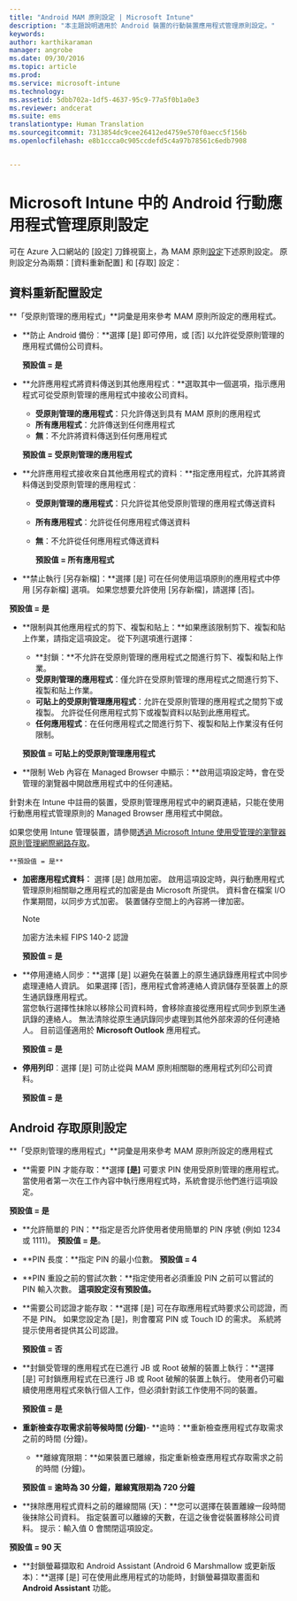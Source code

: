 ```yaml
---
title: "Android MAM 原則設定 | Microsoft Intune"
description: "本主題說明適用於 Android 裝置的行動裝置應用程式管理原則設定。"
keywords: 
author: karthikaraman
manager: angrobe
ms.date: 09/30/2016
ms.topic: article
ms.prod: 
ms.service: microsoft-intune
ms.technology: 
ms.assetid: 5dbb702a-1df5-4637-95c9-77a5f0b1a0e3
ms.reviewer: andcerat
ms.suite: ems
translationtype: Human Translation
ms.sourcegitcommit: 7313854dc9cee26412ed4759e570f0aecc5f156b
ms.openlocfilehash: e8b1ccca0c905ccdefd5c4a97b78561c6edb7908


---
```


# Microsoft Intune 中的 Android 行動應用程式管理原則設定
可在 Azure 入口網站的 [設定] 刀鋒視窗上，為 MAM 原則[設定](create-and-deploy-mobile-app-management-policies-with-microsoft-intune.md)下述原則設定。
原則設定分為兩類：[資料重新配置] 和 [存取] 設定：

##  資料重新配置設定
**「受原則管理的應用程式」**詞彙是用來參考 MAM 原則所設定的應用程式。
- **防止 Android 備份︰**選擇 [是] 即可停用，或 [否] 以允許從受原則管理的應用程式備份公司資料。

  **預設值 = 是**
- **允許應用程式將資料傳送到其他應用程式︰**選取其中一個選項，指示應用程式可從受原則管理的應用程式中接收公司資料。
  -   **受原則管理的應用程式**：只允許傳送到具有 MAM 原則的應用程式
  -   **所有應用程式**：允許傳送到任何應用程式
  -   **無**：不允許將資料傳送到任何應用程式

  **預設值 = 受原則管理的應用程式**
- **允許應用程式接收來自其他應用程式的資料︰**指定應用程式，允許其將資料傳送到受原則管理的應用程式︰
  -   **受原則管理的應用程式**：只允許從其他受原則管理的應用程式傳送資料
  -   **所有應用程式**：允許從任何應用程式傳送資料
  -   **無**：不允許從任何應用程式傳送資料

      **預設值 = 所有應用程式**

-   **禁止執行 [另存新檔]：**選擇 [是] 可在任何使用這項原則的應用程式中停用 [另存新檔] 選項。 如果您想要允許使用 [另存新檔]，請選擇 [否]。

  **預設值 = 是**
- **限制與其他應用程式的剪下、複製和貼上：**如果應該限制剪下、複製和貼上作業，請指定這項設定。 從下列選項進行選擇：
  -   **封鎖：**不允許在受原則管理的應用程式之間進行剪下、複製和貼上作業。
  -   **受原則管理的應用程式**：僅允許在受原則管理的應用程式之間進行剪下、複製和貼上作業。
  -   **可貼上的受原則管理應用程式**：允許在受原則管理的應用程式之間剪下或複製。 允許從任何應用程式剪下或複製資料以貼到此應用程式。
  -   **任何應用程式**：在任何應用程式之間進行剪下、複製和貼上作業沒有任何限制。

    **預設值 = 可貼上的受原則管理應用程式**
-   **限制 Web 內容在 Managed Browser 中顯示：**啟用這項設定時，會在受管理的瀏覽器中開啟應用程式中的任何連結。

  針對未在 Intune 中註冊的裝置，受原則管理應用程式中的網頁連結，只能在使用行動應用程式管理原則的 Managed Browser 應用程式中開啟。

  如果您使用 Intune 管理裝置，請參閱[透過 Microsoft Intune 使用受管理的瀏覽器原則管理網際網路存取](manage-internet-access-using-managed-browser-policies.md)。

    **預設值 = 是**
- **加密應用程式資料︰** 選擇 [是] 啟用加密。 啟用這項設定時，與行動應用程式管理原則相關聯之應用程式的加密是由 Microsoft 所提供。 資料會在檔案 I/O 作業期間，以同步方式加密。 裝置儲存空間上的內容將一律加密。
  >[!NOTE]
  >加密方法未經 FIPS 140-2 認證

  **預設值 = 是**

- **停用連絡人同步：**選擇 [是] 以避免在裝置上的原生通訊錄應用程式中同步處理連絡人資訊。 如果選擇 [否]，應用程式會將連絡人資訊儲存至裝置上的原生通訊錄應用程式。<br/>當您執行選擇性抹除以移除公司資料時，會移除直接從應用程式同步到原生通訊錄的連絡人。 無法清除從原生通訊錄同步處理到其他外部來源的任何連絡人。 目前這僅適用於 **Microsoft Outlook** 應用程式。

  **預設值 = 是**
- **停用列印**︰選擇 [是] 可防止從與 MAM 原則相關聯的應用程式列印公司資料。

  **預設值 = 是**

##  Android 存取原則設定
**「受原則管理的應用程式」**詞彙是用來參考 MAM 原則所設定的應用程式

- **需要 PIN 才能存取：**選擇 **[是]** 可要求 PIN 使用受原則管理的應用程式。 當使用者第一次在工作內容中執行應用程式時，系統會提示他們進行這項設定。

 **預設值 = 是**

 -  **允許簡單的 PIN：**指定是否允許使用者使用簡單的 PIN 序號 (例如 1234 或 1111)。 **預設值 = 是**。
 - **PIN 長度：**指定 PIN 的最小位數。 **預設值 = 4**
 - **PIN 重設之前的嘗試次數：**指定使用者必須重設 PIN 之前可以嘗試的 PIN 輸入次數。 **這項設定沒有預設值。**
- **需要公司認證才能存取：**選擇 [是] 可在存取應用程式時要求公司認證，而不是 PIN。  如果您設定為 [是]，則會覆寫 PIN 或 Touch ID 的需求。  系統將提示使用者提供其公司認證。

  **預設值 = 否**
- **封鎖受管理的應用程式在已進行 JB 或 Root 破解的裝置上執行：**選擇 [是] 可封鎖應用程式在已進行 JB 或 Root 破解的裝置上執行。 使用者仍可繼續使用應用程式來執行個人工作，但必須針對該工作使用不同的裝置。

  **預設值 = 是**
- **重新檢查存取需求前等候時間 (分鐘)**-   **逾時：**重新檢查應用程式存取需求之前的時間 (分鐘)。
  -   **離線寬限期：**如果裝置已離線，指定重新檢查應用程式存取需求之前的時間 (分鐘)。

    **預設值 = 逾時為 30 分鐘，離線寬限期為 720 分鐘**

-   **抹除應用程式資料之前的離線間隔 (天)：**您可以選擇在裝置離線一段時間後抹除公司資料。  指定裝置可以離線的天數，在這之後會從裝置移除公司資料。 提示：輸入值 0 會關閉這項設定。

  **預設值 = 90 天**
- **封鎖螢幕擷取和 Android Assistant (Android 6 Marshmallow 或更新版本)：**選擇 [是] 可在使用此應用程式的功能時，封鎖螢幕擷取畫面和 **Android Assistant** 功能。



<!--HONumber=Oct16_HO2-->


